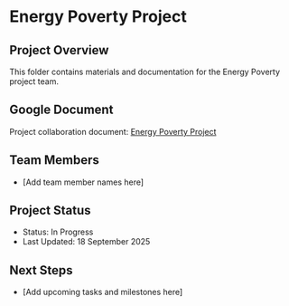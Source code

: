 # Energy Poverty Project

## Project Overview
This folder contains materials and documentation for the Energy Poverty project team.

## Google Document
Project collaboration document: [Energy Poverty Project](https://docs.google.com/document/d/1IPVnQEKA3cKMCaYWtc4R8-PcFq7n79MYrMq8QLzAHhk/edit?tab=t.0)

## Team Members
- [Add team member names here]

## Project Status
- Status: In Progress
- Last Updated: 18 September 2025

## Next Steps
- [Add upcoming tasks and milestones here]